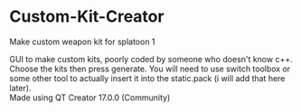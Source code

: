 # Custom-Kit-Creator
Make custom weapon kit for splatoon 1

GUI to make custom kits, poorly coded by someone who doesn't know c++. Choose the kits then press generate. You will need to use switch toolbox or some other tool to actually insert it into the static.pack (i will add that here later).
<br/>Made using QT Creator 17.0.0 (Community)
